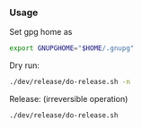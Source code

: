 <!--
{% comment %}
Licensed to the Apache Software Foundation (ASF) under one or more
contributor license agreements.  See the NOTICE file distributed with
this work for additional information regarding copyright ownership.
The ASF licenses this file to you under the Apache License, Version 2.0
(the "License"); you may not use this file except in compliance with
the License.  You may obtain a copy of the License at

http://www.apache.org/licenses/LICENSE-2.0

Unless required by applicable law or agreed to in writing, software
distributed under the License is distributed on an "AS IS" BASIS,
WITHOUT WARRANTIES OR CONDITIONS OF ANY KIND, either express or implied.
See the License for the specific language governing permissions and
limitations under the License.
{% end comment %}
-->

### Usage

Set gpg home as

```bash
export GNUPGHOME="$HOME/.gnupg"
```

Dry run:

```sh
./dev/release/do-release.sh -n
```

Release: (irreversible operation)

```sh
./dev/release/do-release.sh
```